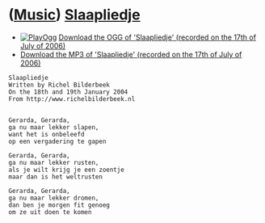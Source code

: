 # ([Music](Music.htm)) [Slaapliedje](SongSlaapliedje.htm)

-   [![PlayOgg](http://static.fsf.org/playogg/Play_ogg_80x15.png "I support PlayOgg!")](http://playogg.org)
    [Download the OGG of 'Slaapliedje' (recorded on the 17th of July
    of 2006)](CD03_14Slaapliedje.ogg)
-   [Download the MP3 of 'Slaapliedje' (recorded on the 17th of July
    of 2006)](CD03_14Slaapliedje.mp3)

```
Slaapliedje
Written by Richel Bilderbeek
On the 18th and 19th January 2004
From http://www.richelbilderbeek.nl


Gerarda, Gerarda,
ga nu maar lekker slapen,
want het is onbeleefd 
op een vergadering te gapen

Gerarda, Gerarda,
ga nu maar lekker rusten,
als je wilt krijg je een zoentje
maar dan is het weltrusten

Gerarda, Gerarda,
ga nu maar lekker dromen,
dan ben je morgen fit genoeg 
om ze uit doen te komen
```
